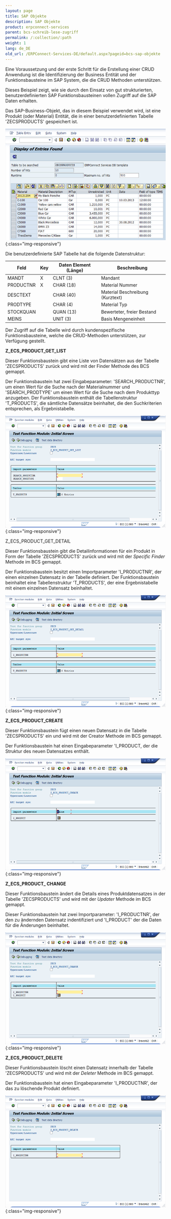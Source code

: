 ```yaml
---
layout: page
title: SAP Objekte
description: SAP Objekte
product: erpconnect-services
parent: bcs-schreib-lese-zugriff
permalink: /:collection/:path
weight: 1
lang: de_DE
old_url: /ERPConnect-Services-DE/default.aspx?pageid=bcs-sap-objekte
---
```


Eine Voraussetzung und der erste Schritt für die Erstellung einer CRUD Anwendung ist die Identifizierung der Business Entität und der Funktionsbausteine im SAP System, die die CRUD Methoden unterstützen.

Dieses Beispiel zeigt, wie sie durch den Einsatz von gut strukturierten, benutzerdefinierten SAP Funktionsbausteinen vollen Zugriff auf die SAP Daten erhalten.

Das SAP-Business-Objekt, das in diesem Beispiel verwendet wird, ist eine Produkt (oder Material) Entität, die in einer benutzerdefinierten Tabelle 'ZECSPRODUCTS' gespeichert ist.

![BCS-CRUD-SAP-Tables-ZECSPRODUCTS](/img/content/BCS-CRUD-SAP-Tables-ZECSPRODUCTS.jpg){:class="img-responsive"}

Die benutzerdefinierte SAP Tabelle hat die folgende Datenstruktur:

| Feld      | Key | Daten Element (Länge) | Beschreibung                     |
|-----------|-----|-----------------------|----------------------------------|
| MANDT     | X   | CLNT (3)              | Mandant                          |
| PRODUCTNR | X   | CHAR (18)             | Material Nummer                  |
| DESCTEXT  |     | CHAR (40)             | Material Beschreibung (Kurztext) |
| PRODTYPE  |     | CHAR (4)              | Material Typ                     |
| STOCKQUAN |     | QUAN (13)             | Bewerteter, freier Bestand       |
| MEINS     |     | UNIT (3)              | Basis Mengeneinheit              |

Der Zugriff auf die Tabelle wird durch kundenspezifische Funktionsbausteine, welche die CRUD-Methoden unterstützen, zur Verfügung gestellt.


**Z_ECS_PRODUCT_GET_LIST**

Dieser Funktionsbaustein gibt eine Liste von Datensätzen aus der Tabelle 'ZECSPRODUCTS' zurück und wird mit der Finder Methode des BCS gemappt.

Der Funktionsbaustein hat zwei Eingabeparameter: 'SEARCH_PRODUCTNR', um einen Wert für die Suche nach der Materialnummer und 'SEARCH_PRODTYPE' um einen Wert für die Suche nach dem Produkttyp anzugeben. Der Funktionsbaustein enthält die Tabellenstruktur 'T_PRODUCTS', die sämtliche Datensätze beinhaltet, die den Suchkriterien entsprechen, als Ergebnistabelle.

![BCS-CRUD-SAP-FM-GETLIST](/img/content/BCS-CRUD-SAP-FM-GETLIST.png){:class="img-responsive"}

Z_ECS_PRODUCT_GET_DETAIL

Dieser Funktionsbaustein gibt die Detailinformationen für ein Produkt in Form der Tabelle 'ZECSPRODUCTS' zurück und wird mit der *Specific Finder* Methode im BCS gemappt.

Der Funktionsbaustein besitzt einen Importparameter 'I_PRODUCTNR', der einen einzelnen Datensatz in der Tabelle definiert. Der Funktionsbaustein beinhaltet eine Tabellenstruktur 'T_PRODUCTS', der eine Ergebnistabelle mit einem einzelnen Datensatz beinhaltet.

![BCS-CRUD-SAP-FM-GETDETAIL](/img/content/BCS-CRUD-SAP-FM-GETDETAIL.png){:class="img-responsive"}

**Z_ECS_PRODUCT_CREATE**

Dieser Funktionsbaustein fügt einen neuen Datensatz in die Tabelle 'ZECSPRODUCTS' ein und wird mit der Creator Methode im BCS gemappt.

Der Funktionsbaustein hat einen Eingabeparameter 'I_PRODUCT, der die Struktur des neuen Datensatzes enthält.

![BCS-CRUD-SAP-FM-CREATE](/img/content/BCS-CRUD-SAP-FM-CREATE.png){:class="img-responsive"}

**Z_ECS_PRODUCT_ CHANGE**

Dieser Funktionsbaustein ändert die Details eines Produktdatensatzes in der Tabelle 'ZECSPRODUCTS' und wird mit der *Updater* Methode im BCS gemappt.

Dieser Funktionsbaustein hat zwei Importparameter: 'I_PRODUCTNR', der den zu ändernden Datensatz indentifiziert und 'I_PRODUCT' der die Daten für die Änderungen beinhaltet.

![BCS-CRUD-SAP-FM-CHANGE](/img/content/BCS-CRUD-SAP-FM-CHANGE.png){:class="img-responsive"}

**Z_ECS_PRODUCT_DELETE**

Dieser Funktionsbaustein löscht einen Datensatz innerhalb der Tabelle 'ZECSPRODUCTS' und wird mit der *Deleter* Methode im BCS gemappt.

Der Funktionsbaustein hat einen Eingabeparameter 'I_PRODUCTNR', der das zu löschende Produkt definiert.

![BCS-CRUD-SAP-FM-DELETE](/img/content/BCS-CRUD-SAP-FM-DELETE.png){:class="img-responsive"}
